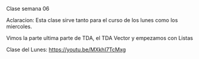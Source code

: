 Clase semana 06

Aclaracion: Esta clase sirve tanto para el curso de los lunes como los miercoles.

Vimos la parte ultima parte de TDA, el TDA Vector y empezamos con Listas

Clase del Lunes: https://youtu.be/MXkhI7TcMxg

